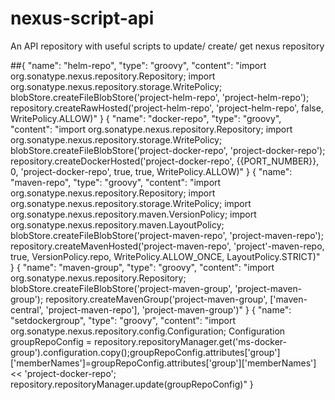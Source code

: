 # nexus-script-api
An API repository with useful scripts to update/ create/ get nexus repository 

##{
"name": "helm-repo",
"type": "groovy",
"content": "import org.sonatype.nexus.repository.Repository; import org.sonatype.nexus.repository.storage.WritePolicy; blobStore.createFileBlobStore('project-helm-repo', 'project-helm-repo'); repository.createRawHosted('project-helm-repo', 'project-helm-repo', false, WritePolicy.ALLOW)"
}
{
"name": "docker-repo",
"type": "groovy",
"content": "import org.sonatype.nexus.repository.Repository; import org.sonatype.nexus.repository.storage.WritePolicy; blobStore.createFileBlobStore('project-docker-repo', 'project-docker-repo'); repository.createDockerHosted('project-docker-repo', {{PORT_NUMBER}}, 0, 'project-docker-repo', true, true, WritePolicy.ALLOW)"
}
{
"name": "maven-repo",
"type": "groovy",
"content": "import org.sonatype.nexus.repository.Repository; import org.sonatype.nexus.repository.storage.WritePolicy; import org.sonatype.nexus.repository.maven.VersionPolicy; import org.sonatype.nexus.repository.maven.LayoutPolicy; blobStore.createFileBlobStore('project-maven-repo', 'project-maven-repo'); repository.createMavenHosted('project-maven-repo', 'project'-maven-repo, true, VersionPolicy.repo, WritePolicy.ALLOW_ONCE, LayoutPolicy.STRICT)"
}
{
"name": "maven-group",
"type": "groovy",
"content": "import org.sonatype.nexus.repository.Repository; blobStore.createFileBlobStore('project-maven-group', 'project-maven-group'); repository.createMavenGroup('project-maven-group', ['maven-central', 'project-maven-repo'], 'project-maven-group')"
}
{
"name": "setdockergroup",
"type": "groovy",
"content": "import org.sonatype.nexus.repository.config.Configuration; Configuration groupRepoConfig = repository.repositoryManager.get('ms-docker-group').configuration.copy();groupRepoConfig.attributes['group']['memberNames']=groupRepoConfig.attributes['group']['memberNames'] << 'project-docker-repo'; repository.repositoryManager.update(groupRepoConfig)"
}

